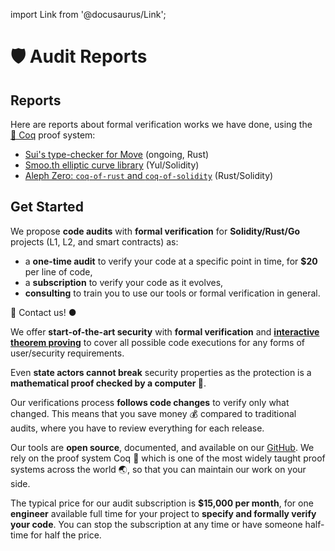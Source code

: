 import Link from '@docusaurus/Link';

# 🛡️ Audit Reports

## Reports

Here are reports about formal verification works we have done, using the [🐓&nbsp;Coq](https://coq.inria.fr/) proof system:

- <a href="/reports/sui-type-checker/book/">Sui's type-checker for Move</a> (ongoing, Rust)
- <a href="/reports/smoo.th/book/">Smoo.th elliptic curve library</a> (Yul/Solidity)
- <a href="/reports/aleph-zero/book/">Aleph Zero: `coq-of-rust` and `coq-of-solidity`</a> (Rust/Solidity)

## Get Started

We propose **code audits** with **formal verification** for **Solidity/Rust/Go** projects (L1, L2, and smart contracts) as:

- a **one-time audit** to verify your code at a specific point in time, for **$20** per line of code,
- a **subscription** to verify your code as it evolves,
- **consulting** to train you to use our tools or formal verification in general.

<Link
  className="button button--secondary button--lg"
  href="mailto:&#099;&#111;&#110;&#116;&#097;&#099;&#116;&#064;formal&#046;&#108;&#097;&#110;&#100;">
  <span>🦸&nbsp;Contact us! <span style={{color: "#27ae60", marginLeft: 10}}>●</span></span>
</Link>

We offer **start-of-the-art security** with **formal verification** and **[interactive theorem proving](https://coq.inria.fr/)** to cover all possible code executions for any forms of user/security requirements.

Even **state actors cannot break** security properties as the protection is a **mathematical proof checked by a computer&nbsp;🦸**.

Our verifications process **follows code changes** to verify only what changed. This means that you save money&nbsp;💰 compared to traditional audits, where you have to review everything for each release.

Our tools are **open source**, documented, and available on our [GitHub](https://github.com/formal-land). We rely on the proof system Coq&nbsp;🐓 which is one of the most widely taught proof systems across the world&nbsp;🌏, so that you can maintain our work on your side.

The typical price for our audit subscription is **$15,000 per month**, for one **engineer** available full time for your project to **specify and formally verify your code**. You can stop the subscription at any time or have someone half-time for half the price.

<!-- Contact us on [📧 &#099;&#111;&#110;&#116;&#097;&#099;&#116;&#064;formal&#046;&#108;&#097;&#110;&#100;](mailto:contact@formal.land) to get started! -->

